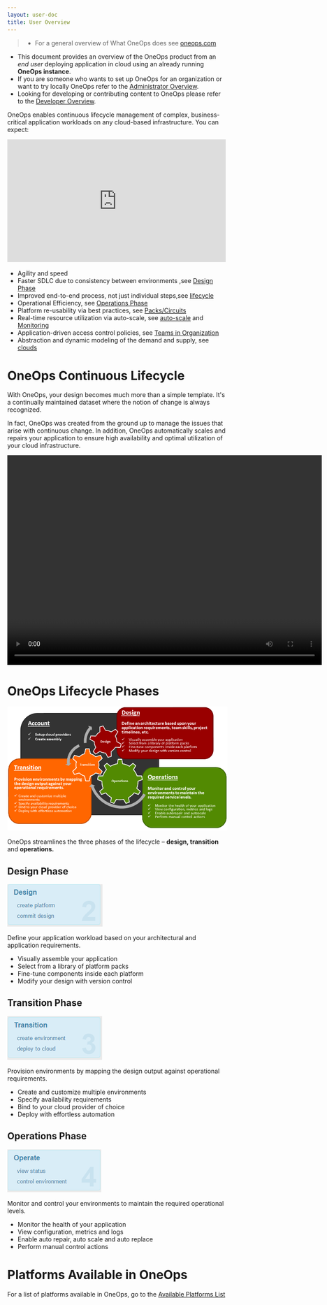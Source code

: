 ```yaml
---
layout: user-doc
title: User Overview
---
```


>* For a general overview of What OneOps does see [oneops.com](http://www.oneops.com)
* This document provides an overview of the OneOps product from an *end user* deploying application in cloud using
an already running **OneOps instance**.
* If you are someone who wants to set up OneOps for an organization or want to try locally OneOps refer to the
[Administrator Overview](/admin/overview).
* Looking for developing or contributing content to OneOps please refer to the [Developer Overview](/developer/overview).

OneOps enables continuous lifecycle management of complex, business-critical application workloads on any
cloud-based infrastructure. You can expect:

<iframe src="https://player.vimeo.com/video/44430261" width="500" height="281" frameborder="0" webkitallowfullscreen mozallowfullscreen allowfullscreen></iframe><br/>

* Agility and speed
* Faster SDLC due to consistency between environments ,see [Design Phase](#design-phase)
* Improved end-to-end process, not just individual steps,see [lifecycle](/user/key-concepts/index.html#lifecycles)
* Operational Efficiency, see [Operations Phase](#operations-phase)
* Platform re-usability via best practices, see [Packs/Circuits](/user/references/platform-packs.html)
* Real-time resource utilization via auto-scale, see [auto-scale](/user/references/auto-scale.html)
and [Monitoring](/user/references/monitoring-reference.html)
* Application-driven access control policies, see [Teams in Organization](/user/howto/create-a-team-in-an-organization.html)
* Abstraction and dynamic modeling of the demand and supply, see [clouds](/user/references/cloud-providers.html)

# OneOps Continuous Lifecycle

With OneOps, your design becomes much more than a simple template. It's a continually maintained dataset where the
notion of change is always recognized.

In fact, OneOps was created from the ground up to manage the issues that arise with continuous change. In
addition, OneOps automatically scales and repairs your application to ensure high availability and optimal
utilization of your cloud infrastructure.

<video width="720" height="480" preload="metadata" controls="" class="grovo-video">
    <source src="http://videos.grovo.com/0515_walmart-what-is-oneops_4668.webm?vpv=1" type="video/webm">
    Your browser does not implement HTML5 video.
    </video>

# OneOps Lifecycle Phases

![OneOps Product Overview](/assets/docs/local/images/oneops-product-overview.png)

OneOps streamlines the three phases of the lifecycle – **design, transition** and **operations.**

## Design Phase

![Basic Introduction Continuous Lifecycle Design](/assets/docs/local/images/basic-introduction-continuous-lifecycle-design.png)

Define your application workload based on your architectural and application requirements.

* Visually assemble your application
* Select from a library of platform packs
* Fine-tune components inside each platform
* Modify your design with version control

## Transition Phase

![Basic Introduction Transition Lifecycle Transition](/assets/docs/local/images/basic-introduction-continuous-lifecycle-transition.png)

Provision environments by mapping the design output against operational requirements.

* Create and customize multiple environments
* Specify availability requirements
* Bind to your cloud provider of choice
* Deploy with effortless automation

## Operations Phase

![Basic Introduction Continuous Lifecycle Operations](/assets/docs/local/images/basic-introduction-continuous-lifecycle-operations.png)

Monitor and control your environments to maintain the required operational levels.

* Monitor the health of your application
* View configuration, metrics and logs
* Enable auto repair, auto scale and auto replace
* Perform manual control actions

# Platforms Available in OneOps

For a list of platforms available in OneOps, go to the
[Available Platforms List](/user/references/available-platforms-list.html)
